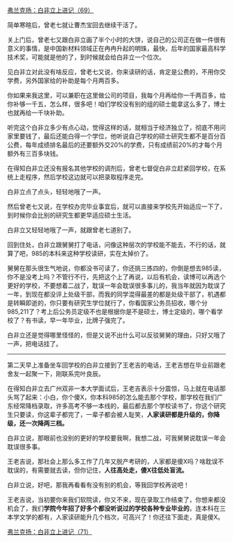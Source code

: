 <p></p><a href="https://zhuanlan.zhihu.com/p/102864611" data-draft-node="block" data-draft-type="link-card" data-image="https://pic4.zhimg.com/v2-efdf8cc54e37355aba9702be4ec99ed3_180x120.jpg" data-image-width="911" data-image-height="307" class="internal">弗兰克扬：白非立上进记（69）</a><p>简单寒暄后，曾老七就让曹杰宝回去继续干活了。</p><p>关上门后，曾老七又跟白非立画了半个小时的大饼，说自己的公司正在做一件很有意义的事情，是中国新材料领域正在冉冉升起的明珠，最快，后年的国家最高科学技术奖，可能就是他的了，到时候就会给白非立一个位次。</p><p>见白非立对此没有啥反应，曾老七又说，你来读研的话，肯定是公费的，不用你交学费，另外国家给的补助是每个月两百多。</p><p>你如果来我这里，可以兼职在这里做公司的项目，我每个月再给你一千两百多，给你补够一千五，怎么样，很多吧！咱们学校没有别的组的硕士能拿这么多了，博士也就再给一千块补助。</p><p>听完这个白非立多少有点心动，觉得这样的话，就相当于经济独立了，彻底不用问家里要钱了，最后还能白得一个学位，他听说自己学校的硕士研究生都不是百分百公费，每年成绩排名最后的还要额外交20%的学费，只有成绩前20%的才每个月额外有三百多块钱。</p><p>在得知白非立还没有报名其他学校的调剂后，曾老七督促白非立赶紧回学校，在系统上走程序，然后学校这边就可以把录取程序走完。</p><p>白非立点了点头，轻轻地哦了一声。</p><p>然后曾老七又说，在学校办完毕业事宜后，就可以直接来学校先开始适应一下了，到时候你会比别的研究生都更早适应硕士生活。</p><p>白非立又轻轻地哦了一声，就跟曾老七道别了。</p><p>回到住处，白非立跟舅舅打了电话，问像这种层次的学校能不能去，不行的话，就算了吧，985的本科来这种学校读研，实在太掉价了。</p><p>舅舅在那头很生气地说，你都没书可读了，你还挑三拣四的，你倒是想去985读，你不是没考上吗？不管行不行，先把这个上了再说，以后有机会，读博可以再选个更好的学校，不要想着二战了，耽误一年会耽误很多事儿的，我当年就因为耽误了一年，到现在都没评上处级干部，而我的同学混得最差的都是处级干部了，机遇都是转瞬即逝的，你只要有研究生学位就行了，你看国家公务员招收，哪个分985,211了？考上后公务员定级不也是根据你是不是硕士，博士定级的，哪个看学校了？有书读，早一年毕业，比牌子强完了。</p><p>白非立还是觉得哪里怪怪的，但是又说不出什么可以反驳舅舅的理由，只好又哦了一声，把电话挂了。</p><hr><p>第二天早上准备坐车回学校的白非立接到了王老吉的电话，王老吉想在毕业前跟老舍友一起聚一下，刚联系完叶良辰。</p><p>在得知白非立去广州双非一本大学面试后，王老吉表示十分震惊，马上就在电话那头骂了起来：小白，你个傻X，你本科985的怎么能去那个学校，那学校在我们广东经常降档录取，许多高考不够一本线的，最后都去那个学校读书了，你这个研究生只要读，你这辈子都完了，一辈子都会被人耻笑，<b>人家读研都是升级的，你降级，还一次降两三档。</b></p><p>白非立说，那眼前也没别的更好的学校要我啊，我想二战，可我舅舅说耽误一年会耽误很多事。</p><p>王老吉说，那社会上那么多工作了几年又脱产考研的，人家都是傻X吗？啥耽误不耽误的，有需要就去读，但你记住，<b>人往高处走，傻X往低处盲流。</b></p><p>白非立说，好吧，那我再看看有没有别的机会，等我回学校再说吧！</p><p>王老吉说，当初要你来我们软院读，你又不来，现在录取工作结束了，你想来都没机会了，我们<b>学院今年招了好多个都没听说过的学校各种专业毕业的</b>，连本科在三本学文学的都有，人家读研能升几个档次，可高兴了！你还往下面走，真是傻X。</p><a href="https://zhuanlan.zhihu.com/p/103046353" data-draft-node="block" data-draft-type="link-card" data-image="https://pic2.zhimg.com/v2-b1cdd6b9b34c03c70222835b811fe8b1_180x120.jpg" data-image-width="864" data-image-height="314" class="internal">弗兰克扬：白非立上进记（71）</a><p></p>